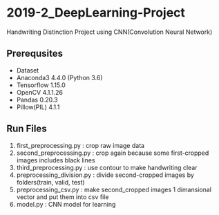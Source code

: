 # 2019-2_DeepLearning-Project
Handwriting Distinction Project using CNN(Convolution Neural Network)

## Prerequsites
- Dataset
- Anaconda3 4.4.0 (Python 3.6)
- Tensorflow 1.15.0
- OpenCV 4.1.1.26
- Pandas 0.20.3
- Pillow(PIL) 4.1.1

## Run Files
1. first_preprocessing.py : crop raw image data
2. second_preprocessing.py : crop again because some first-cropped images includes black lines
3. third_preprocessing.py : use contour to make handwriting clear
4. preprocessing_division.py : divide second-cropped images by folders(train, valid, test)
5. preprocessing_csv.py : make second_cropped images 1 dimansional vector and put them into csv file
6. model.py : CNN model for learning
